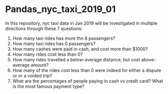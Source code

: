 # Pandas_nyc_taxi_2019_01

In this repository, nyc taxi data in Jan 2019 will be investigated in multiple directions through these 7 questions:
1) How many taxi rides has more thn 8 passengers?
2) How many taxi rides has 0 passengers?
3) How many cashes were paid in cash, and cost more than $1000?
4) How many rides cost less than 0?
5) How many rides travelled a below-average distance, but cost above-average amount?
6) How many of the rides cost less than 0 were indeed for either a dispute or or a voided trip?
7) What are the percentages of people paying in cash vs credit card? What is the most famous payment type?
